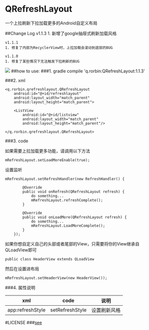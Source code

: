 # QRefreshLayout
一个上拉刷新下拉加载更多的Android自定义布局

##Change Log
    v1.1.3
    1. 新增了google抽屉式刷新加载风格

    v1.1.1
    1. 修复了内部为RecyclerView时，上拉加载会滚动到底部的BUG

    v1.1.0
    1. 修复了某些情况下无法触发下拉刷新的BUG
    


![](https://github.com/qstumn/QRefreshLayout/blob/master/demo.gif?raw=true)
##how to use:
###1. gradle
    compile 'q.rorbin:QRefreshLayout:1.1.3'  

###2. xml

    <q.rorbin.qrefreshlayout.QRefreshLayout
        android:id="@+id/refreshlayout"
        android:layout_width="match_parent"
        android:layout_height="match_parent">
        
        <ListView 
            android:id="@+id/listview"
            android:layout_width="match_parent"
            android:layout_height="match_parent"/>
            
    </q.rorbin.qrefreshlayout.QRefreshLayout>
    

###3. code
  
   如果需要上拉加载更多功能，请调用以下方法
  
  `mRefreshLayout.setLoadMoreEnable(true);`

   设置监听 
  
    mRefreshLayout.setRefreshHandler(new RefreshHandler() {
    
            @Override
            public void onRefresh(QRefreshLayout refresh) {
                do something...
                mRefreshLayout.refreshComplete();
            }
            
            @Override
            public void onLoadMore(QRefreshLayout refresh) {
                do something...
                mRefreshLayout.LoadMoreComplete();
            }
        });

  如果你想自定义自己的头部或者尾部的View，只需要将你的View继承自QLoadView即可
  
  `public class HeaderView extends QLoadView`
  
   然后在设置进布局
  
  `mRefreshLayout.setHeaderView(new HeaderView());`
 
 
###4. 属性说明
 
 xml | code | 说明
 --- | --- | ---
 app:refreshStyle | setRefreshStyle | 设置刷新风格


#LICENSE
###[see](https://github.com/qstumn/RefreshLayout/blob/master/LICENSE)
